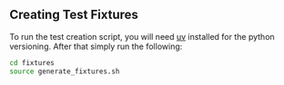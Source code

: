 ## Creating Test Fixtures

To run the test creation script, you will need [uv](https://github.com/astral-sh/uv) installed for the python versioning.  After that simply run the following:

```bash
cd fixtures
source generate_fixtures.sh
```
